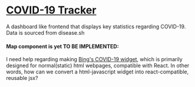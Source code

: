 # [COVID-19 Tracker](http://trackcovid19vijaynyaya.surge.sh/)
A dashboard like frontend that displays key statistics regarding COVID-19. Data is sourced from disease.sh

#### Map component is yet TO BE IMPLEMENTED: 
I need help regarding making [Bing's COVID-19 widget](https://github.com/microsoft/COVID-19-Widget), which is primarily designed for normal(static) html webpages, compatible with React. In other words, how can we convert a html-javascript widget into react-compatible, reusable jsx?

